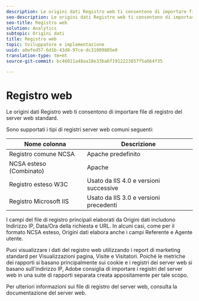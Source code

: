 ```yaml
---
description: Le origini dati Registro web ti consentono di importare file di registro del server web standard.
seo-description: Le origini dati Registro web ti consentono di importare file di registro del server web standard.
seo-title: Registro web
solution: Analytics
subtopic: Origini dati
title: Registro web
topic: Sviluppatore e implementazione
uuid: a0efed57-6d1b-43d8-97ce-dc31009805e0
translation-type: tm+mt
source-git-commit: bc46011a48aa18e33ba6f1912223857f5a664f35

---
```



# Registro web

Le origini dati Registro web ti consentono di importare file di registro del server web standard.

Sono supportati i tipi di registri server web comuni seguenti:

| Nome colonna | Descrizione |
|--- |--- |
| Registro comune NCSA | Apache predefinito |
| NCSA esteso (Combinato) | Apache |
| Registro esteso W3C | Usato da IIS 4.0 e versioni successive |
| Registro Microsoft IIS | Usato da IIS 3.0 e versioni precedenti |

I campi del file di registro principali elaborati da Origini dati includono Indirizzo IP, Data/Ora della richiesta e URL. In alcuni casi, come per il formato NCSA esteso, Origini dati elabora anche i campi Referente e Agente utente.

Puoi visualizzare i dati del registro web utilizzando i report di marketing standard per Visualizzazioni pagina, Visite e Visitatori. Poiché le metriche dei rapporti si basano principalmente sui cookie e i registri dei server web si basano sull'indirizzo IP, Adobe consiglia di importare i registri del server web in una suite di rapporti separata creata appositamente per tale scopo.

Per ulteriori informazioni sui file di registro del server web, consulta la documentazione del server web.
